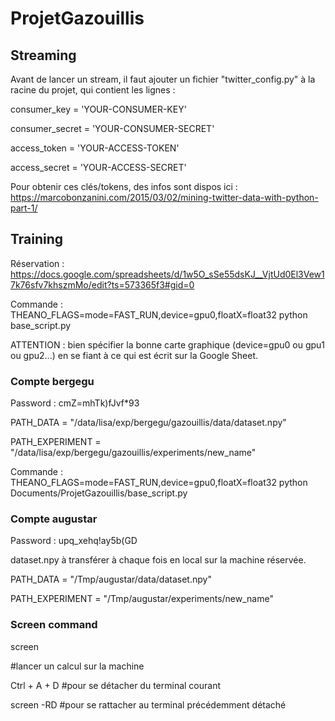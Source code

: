 # ProjetGazouillis

## Streaming

Avant de lancer un stream, il faut ajouter un fichier "twitter_config.py" à la racine du projet, qui contient les lignes :

consumer_key = 'YOUR-CONSUMER-KEY'

consumer_secret = 'YOUR-CONSUMER-SECRET'

access_token = 'YOUR-ACCESS-TOKEN'

access_secret = 'YOUR-ACCESS-SECRET'

Pour obtenir ces clés/tokens, des infos sont dispos ici : https://marcobonzanini.com/2015/03/02/mining-twitter-data-with-python-part-1/


## Training

Réservation : https://docs.google.com/spreadsheets/d/1w5O_sSe55dsKJ__VjtUd0El3Vew17k76sfv7khszmMo/edit?ts=573365f3#gid=0

Commande : THEANO_FLAGS=mode=FAST_RUN,device=gpu0,floatX=float32 python base_script.py

ATTENTION : bien spécifier la bonne carte graphique (device=gpu0 ou gpu1 ou gpu2...) en se fiant à ce qui est écrit sur la Google Sheet.

### Compte bergegu

Password : cmZ=mhTk)fJvf*93

PATH_DATA = "/data/lisa/exp/bergegu/gazouillis/data/dataset.npy"

PATH_EXPERIMENT = "/data/lisa/exp/bergegu/gazouillis/experiments/new_name"

Commande : THEANO_FLAGS=mode=FAST_RUN,device=gpu0,floatX=float32 python Documents/ProjetGazouillis/base_script.py

### Compte augustar

Password : upq_xehq!ay5b(GD

dataset.npy à transférer à chaque fois en local sur la machine réservée.

PATH_DATA = "/Tmp/augustar/data/dataset.npy"

PATH_EXPERIMENT = "/Tmp/augustar/experiments/new_name"

### Screen command

screen

#lancer un calcul sur la machine

Ctrl + A + D #pour se détacher du terminal courant

screen -RD #pour se rattacher au terminal précédemment détaché
